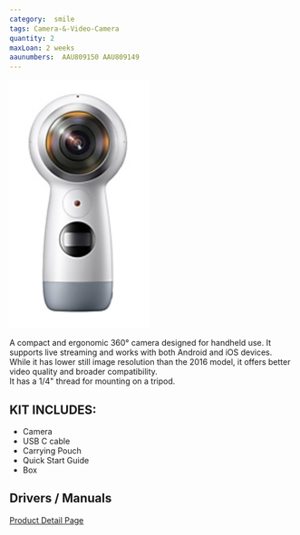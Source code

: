 ```yaml
---
category:  smile
tags: Camera-&-Video-Camera
quantity: 2
maxLoan: 2 weeks
aaunumbers:  AAU809150 AAU809149
---
```

![360 Camera 2017](/assets/images/equip/36017.png)

A compact and ergonomic 360° camera designed for handheld use. It supports live streaming and works with both Android and iOS devices. While it has lower still image resolution than the 2016 model, it offers better video quality and broader compatibility.<br>It has a 1/4" thread for mounting on a tripod.
## KIT INCLUDES:
-  Camera 
-  USB C cable 
-  Carrying Pouch 
-  Quick Start Guide 
-  Box

## Drivers / Manuals
[Product Detail Page](https://www.samsung.com/us/support/mobile/virtual-reality/gear-360/gear-360-2017/)



